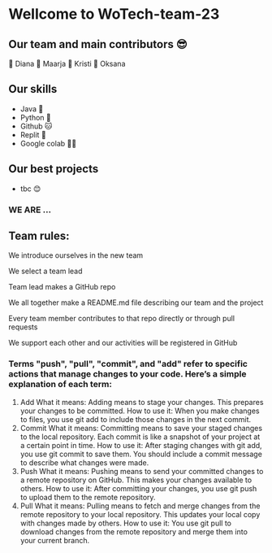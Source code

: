 # Wellcome to WoTech-team-23

## Our team and main contributors 😎
🌸 Diana
🌸 Maarja
🌸 Kristi
🌸 Oksana

## Our skills
- Java 🌟
- Python 🐍
- Github 🐱
- Replit 🦎
- Google colab 👯‍♀️
## Our best projects
- tbc 😊

### WE ARE ...

## Team rules:

We introduce ourselves in the new team

We select a team lead

Team lead makes a GitHub repo

We all together make a README.md file describing our team and the project

Every team member contributes to that repo directly or through pull requests

We support each other and our activities will be registered in GitHub

### Terms "push", "pull", "commit", and "add" refer to specific actions that manage changes to your code. Here’s a simple explanation of each term:

1. Add
What it means: Adding means to stage your changes. This prepares your changes to be committed.
How to use it: When you make changes to files, you use git add to include those changes in the next commit.
2. Commit
What it means: Committing means to save your staged changes to the local repository. Each commit is like a snapshot of your project at a certain point in time.
How to use it: After staging changes with git add, you use git commit to save them. You should include a commit message to describe what changes were made.
3. Push
What it means: Pushing means to send your committed changes to a remote repository on GitHub. This makes your changes available to others.
How to use it: After committing your changes, you use git push to upload them to the remote repository.
4. Pull
What it means: Pulling means to fetch and merge changes from the remote repository to your local repository. This updates your local copy with changes made by others.
How to use it: You use git pull to download changes from the remote repository and merge them into your current branch.
